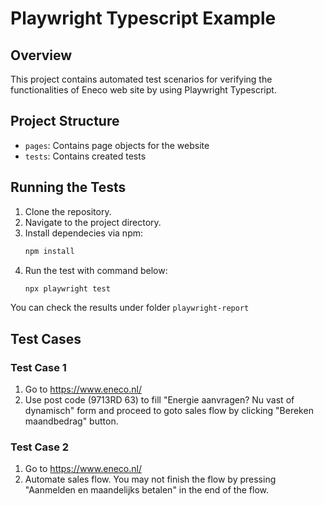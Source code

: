 # Playwright Typescript Example

## Overview
This project contains automated test scenarios for verifying the functionalities of Eneco web site by using Playwright Typescript.

## Project Structure
- `pages`: Contains page objects for the website
- `tests`: Contains created tests

## Running the Tests
1. Clone the repository.
2. Navigate to the project directory.
3. Install dependecies via npm:
   ```bash
   npm install
4. Run the test with command below:
   ```bash
   npx playwright test

You can check the results under folder `playwright-report`

## Test Cases

### Test Case 1
1. Go to https://www.eneco.nl/
2. Use post code (9713RD 63) to fill "Energie aanvragen? Nu vast of dynamisch" form and proceed to goto sales flow by clicking "Bereken maandbedrag" button.

### Test Case 2
1. Go to https://www.eneco.nl/
2. Automate sales flow. You may not finish the flow by pressing "Aanmelden en maandelijks betalen" in the end of the flow.
